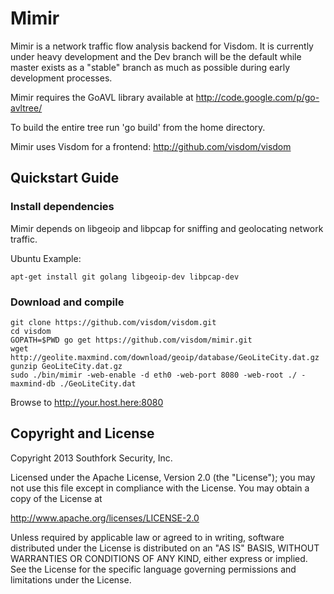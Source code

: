 # Mimir 
Mimir is a network traffic flow analysis backend for Visdom. It is currently under heavy development and the Dev branch will be the default while master exists as a "stable" branch as much as possible during early development processes.

Mimir requires the GoAVL library available at http://code.google.com/p/go-avltree/

To build the entire tree run 'go build' from the home directory.

Mimir uses Visdom for a frontend: http://github.com/visdom/visdom

## Quickstart Guide

### Install dependencies

Mimir depends on libgeoip and libpcap for sniffing and geolocating network traffic.

Ubuntu Example:

```shell
apt-get install git golang libgeoip-dev libpcap-dev
```
### Download and compile

```shell
git clone https://github.com/visdom/visdom.git
cd visdom
GOPATH=$PWD go get https://github.com/visdom/mimir.git
wget http://geolite.maxmind.com/download/geoip/database/GeoLiteCity.dat.gz
gunzip GeoLiteCity.dat.gz
sudo ./bin/mimir -web-enable -d eth0 -web-port 8080 -web-root ./ -maxmind-db ./GeoLiteCity.dat
```

Browse to http://your.host.here:8080

## Copyright and License
Copyright 2013 Southfork Security, Inc.

Licensed under the Apache License, Version 2.0 (the "License");
you may not use this file except in compliance with the License.
You may obtain a copy of the License at

   http://www.apache.org/licenses/LICENSE-2.0

Unless required by applicable law or agreed to in writing, software
distributed under the License is distributed on an "AS IS" BASIS,
WITHOUT WARRANTIES OR CONDITIONS OF ANY KIND, either express or implied.
See the License for the specific language governing permissions and
limitations under the License.
